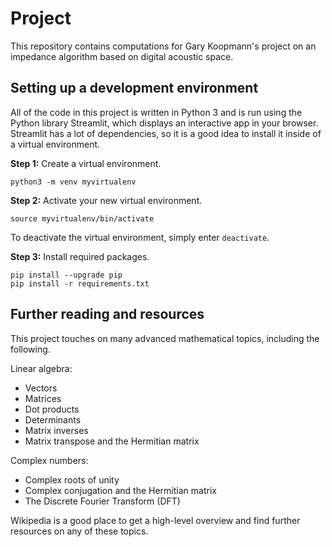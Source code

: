 # Project
This repository contains computations for Gary Koopmann's project on an impedance algorithm based on digital acoustic space.

## Setting up a development environment
All of the code in this project is written in Python 3 and is run using the
Python library Streamlit, which displays an interactive app in your browser. 
Streamlit has a lot of dependencies, so it is a good idea 
to install it inside of a virtual environment.


**Step 1:** Create a virtual environment.

    python3 -m venv myvirtualenv

**Step 2:** Activate your new virtual environment.

    source myvirtualenv/bin/activate

To deactivate the virtual environment, simply enter `deactivate`.

**Step 3:** Install required packages.

    pip install --upgrade pip
    pip install -r requirements.txt


## Further reading and resources

This project touches on many advanced mathematical topics, including the following.

Linear algebra: 
* Vectors
* Matrices
* Dot products
* Determinants
* Matrix inverses
* Matrix transpose and the Hermitian matrix

Complex numbers: 
* Complex roots of unity
* Complex conjugation and the Hermitian matrix
* The Discrete Fourier Transform (DFT)

Wikipedia is a good place to get a high-level overview and find further resources on any of these topics.